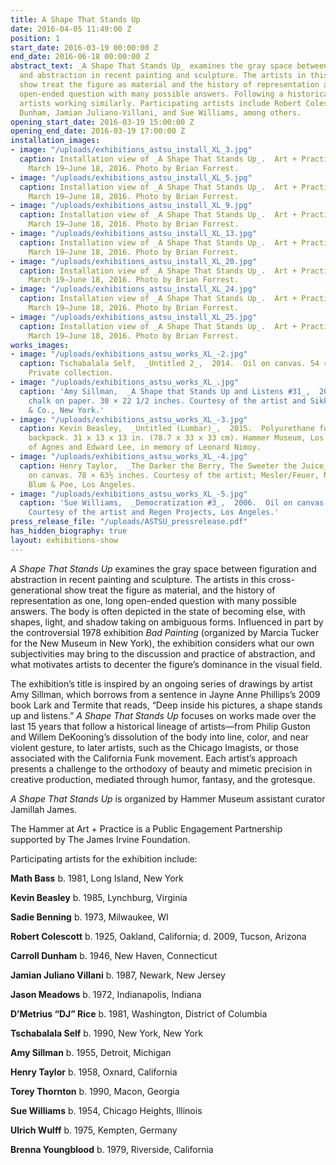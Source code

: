 ```yaml
---
title: A Shape That Stands Up
date: 2016-04-05 11:49:00 Z
position: 1
start_date: 2016-03-19 00:00:00 Z
end_date: 2016-06-18 00:00:00 Z
abstract_text: _A Shape That Stands Up_ examines the gray space between figuration
  and abstraction in recent painting and sculpture. The artists in this cross-generational
  show treat the figure as material and the history of representation as one, long
  open-ended question with many possible answers. Following a historical lineage of
  artists working similarly. Participating artists include Robert Colescott, Carroll
  Dunham, Jamian Juliano-Villani, and Sue Williams, among others.
opening_start_date: 2016-03-19 15:00:00 Z
opening_end_date: 2016-03-19 17:00:00 Z
installation_images:
- image: "/uploads/exhibitions_astsu_install_XL_3.jpg"
  caption: Installation view of _A Shape That Stands Up_.  Art + Practice, Los Angeles,
    March 19–June 18, 2016. Photo by Brian Forrest.
- image: "/uploads/exhibitions_astsu_install_XL_5.jpg"
  caption: Installation view of _A Shape That Stands Up_.  Art + Practice, Los Angeles,
    March 19–June 18, 2016. Photo by Brian Forrest.
- image: "/uploads/exhibitions_astsu_install_XL_9.jpg"
  caption: Installation view of _A Shape That Stands Up_.  Art + Practice, Los Angeles,
    March 19–June 18, 2016. Photo by Brian Forrest.
- image: "/uploads/exhibitions_astsu_install_XL_13.jpg"
  caption: Installation view of _A Shape That Stands Up_.  Art + Practice, Los Angeles,
    March 19–June 18, 2016. Photo by Brian Forrest.
- image: "/uploads/exhibitions_astsu_install_XL_20.jpg"
  caption: Installation view of _A Shape That Stands Up_.  Art + Practice, Los Angeles,
    March 19–June 18, 2016. Photo by Brian Forrest.
- image: "/uploads/exhibitions_astsu_install_XL_24.jpg"
  caption: Installation view of _A Shape That Stands Up_.  Art + Practice, Los Angeles,
    March 19–June 18, 2016. Photo by Brian Forrest.
- image: "/uploads/exhibitions_astsu_install_XL_25.jpg"
  caption: Installation view of _A Shape That Stands Up_.  Art + Practice, Los Angeles,
    March 19–June 18, 2016. Photo by Brian Forrest.
works_images:
- image: "/uploads/exhibitions_astsu_works_XL_-2.jpg"
  caption: Tschabalala Self,  _Untitled 2_,  2014.  Oil on canvas. 54 × 34 inches.
    Private collection.
- image: "/uploads/exhibitions_astsu_works_XL_.jpg"
  caption: 'Amy Sillman,  _A Shape that Stands Up and Listens #31_,  2012.  Ink and
    chalk on paper. 30 × 22 1/2 inches. Courtesy of the artist and Sikkema Jenkins
    & Co., New York.'
- image: "/uploads/exhibitions_astsu_works_XL_-3.jpg"
  caption: Kevin Beasley,  _Untitled (Lumbar)_,  2015.  Polyurethane foam, resin,
    backpack. 31 x 13 x 13 in. (78.7 x 33 x 33 cm). Hammer Museum, Los Angeles. Gift
    of Agnes and Edward Lee, in memory of Leonard Nimoy.
- image: "/uploads/exhibitions_astsu_works_XL_-4.jpg"
  caption: Henry Taylor,  _The Darker the Berry, The Sweeter the Juice_,  2015. Acrylic
    on canvas. 78 × 63½ inches. Courtesy of the artist; Mesler/Feuer, New York; and
    Blum & Poe, Los Angeles.
- image: "/uploads/exhibitions_astsu_works_XL_-5.jpg"
  caption: 'Sue Williams,  _Democratization #3_,  2006.  Oil on canvas. 72 x 84 in.
    Courtesy of the artist and Regen Projects, Los Angeles.'
press_release_file: "/uploads/ASTSU_pressrelease.pdf"
has_hidden_biography: true
layout: exhibitions-show
---
```


_A Shape That Stands Up_ examines the gray space between figuration and abstraction in recent painting and sculpture. The artists in this cross-generational show treat the figure as material, and the history of representation as one, long open-ended question with many possible answers. The body is often depicted in the state of becoming else, with shapes, light, and shadow taking on ambiguous forms. Influenced in part by the controversial 1978 exhibition _Bad Painting_ (organized by Marcia Tucker for the New Museum in New York), the exhibition considers what our own subjectivities may bring to the discussion and practice of abstraction, and what motivates artists to decenter the figure’s dominance in the visual field.

The exhibition’s title is inspired by an ongoing series of drawings by artist Amy Sillman, which borrows from a sentence in Jayne Anne Phillips’s 2009 book Lark and Termite that reads, “Deep inside his pictures, a shape stands up and listens.” _A Shape That Stands Up_ focuses on works made over the last 15 years that follow a historical lineage of artists—from Philip Guston and Willem DeKooning’s dissolution of the body into line, color, and near violent gesture, to later artists, such as the Chicago Imagists, or those associated with the California Funk movement. Each artist’s approach presents a challenge to the orthodoxy of beauty and mimetic precision in creative production, mediated through humor, fantasy, and the grotesque.

_A Shape That Stands Up_ is organized by Hammer Museum assistant curator Jamillah James.

The Hammer at Art + Practice is a Public Engagement Partnership supported by The James Irvine Foundation.

Participating artists for the exhibition include:

**Math Bass**
b. 1981, Long Island, New York

**Kevin Beasley**
b. 1985, Lynchburg, Virginia

**Sadie Benning**
b. 1973, Milwaukee, WI

**Robert Colescott**
b. 1925, Oakland, California; d. 2009, Tucson, Arizona

**Carroll Dunham**
b. 1946, New Haven, Connecticut

**Jamian Juliano Villani**
b. 1987, Newark, New Jersey

**Jason Meadows**
b. 1972, Indianapolis, Indiana

**D’Metrius “DJ” Rice**
b. 1981, Washington, District of Columbia

**Tschabalala Self**
b. 1990, New York, New York

**Amy Sillman**
b. 1955, Detroit, Michigan

**Henry Taylor**
b. 1958, Oxnard, California

**Torey Thornton**
b. 1990, Macon, Georgia

**Sue Williams**
b. 1954, Chicago Heights, Illinois

**Ulrich Wulff**
b. 1975, Kempten, Germany

**Brenna Youngblood**
b. 1979, Riverside, California